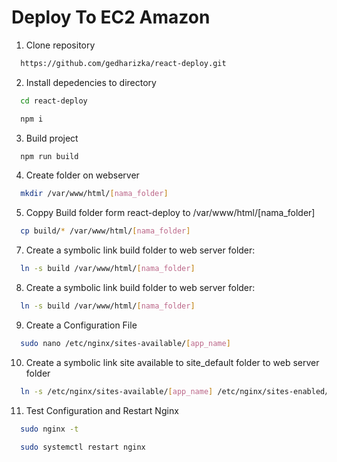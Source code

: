 # Deploy To EC2 Amazon

1. Clone repository

```bash
  https://github.com/gedharizka/react-deploy.git
```

2. Install depedencies to directory
```bash
  cd react-deploy
```
```bash
  npm i
```

3. Build project
```bash
  npm run build
```

4. Create folder on webserver
```bash
  mkdir /var/www/html/[nama_folder]
```

5. Coppy Build folder form react-deploy to /var/www/html/[nama_folder] 
```bash
  cp build/* /var/www/html/[nama_folder]
```


7. Create a symbolic link build folder to web server folder:
```bash
  ln -s build /var/www/html/[nama_folder]
```

8. Create a symbolic link build folder to web server folder:
```bash
  ln -s build /var/www/html/[nama_folder]
```

9. Create a Configuration File
```bash
  sudo nano /etc/nginx/sites-available/[app_name]
```

10. Create a symbolic link site available to site_default folder to web server folder
```bash
  ln -s /etc/nginx/sites-available/[app_name] /etc/nginx/sites-enabled/[app_name]
```

11. Test Configuration and Restart Nginx
```bash
  sudo nginx -t
```

```bash
  sudo systemctl restart nginx
```



